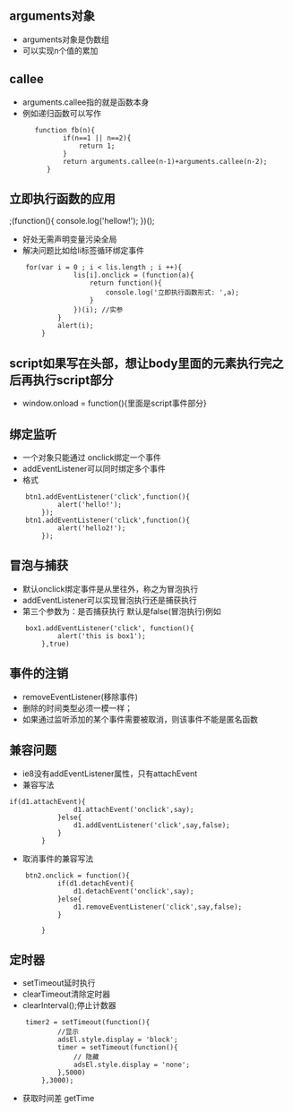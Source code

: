 ## arguments对象
- arguments对象是伪数组
- 可以实现n个值的累加
## callee
- arguments.callee指的就是函数本身
- 例如递归函数可以写作
  ```
     function fb(n){
			if(n==1 || n==2){
				return 1;
			}
			return arguments.callee(n-1)+arguments.callee(n-2);
		}
  ```
##  立即执行函数的应用
;(function(){
    console.log('hellow!');
})();
- 好处无需声明变量污染全局
- 解决问题比如给li标签循环绑定事件
```
	for(var i = 0 ; i < lis.length ; i ++){
				lis[i].onclick = (function(a){
					return function(){
						console.log('立即执行函数形式: ',a);
					}
				})(i); //实参
			}
			alert(i);
		}
```
## script如果写在头部，想让body里面的元素执行完之后再执行script部分
- window.onload = function(){里面是script事件部分}
## 绑定监听
- 一个对象只能通过 onclick绑定一个事件
- addEventListener可以同时绑定多个事件
- 格式
```
	btn1.addEventListener('click',function(){
			alert('hello!');
		});
	btn1.addEventListener('click',function(){
			alert('hello2!');
		});
```
## 冒泡与捕获
- 默认onclick绑定事件是从里往外，称之为冒泡执行
- addEventListener可以实现冒泡执行还是捕获执行
- 第三个参数为：是否捕获执行 默认是false(冒泡执行)例如
```
    box1.addEventListener('click', function(){
			alert('this is box1');
		},true)
```
## 事件的注销
- removeEventListener(移除事件)
- 删除的时间类型必须一模一样；
- 如果通过监听添加的某个事件需要被取消，则该事件不能是匿名函数
## 兼容问题
- ie8没有addEventListener属性，只有attachEvent
- 兼容写法
```
if(d1.attachEvent){
				d1.attachEvent('onclick',say);
			}else{
				d1.addEventListener('click',say,false);
			}
		}
```
- 取消事件的兼容写法
```
    btn2.onclick = function(){
			if(d1.detachEvent){
				d1.detachEvent('onclick',say); 
			}else{
				d1.removeEventListener('click',say,false);
			}
			
		}
```
## 定时器
- setTimeout延时执行
- clearTimeout清除定时器
- clearInterval();停止计数器
```
	timer2 = setTimeout(function(){
			//显示
			adsEl.style.display = 'block';
			timer = setTimeout(function(){
				// 隐藏
				adsEl.style.display = 'none';
			},5000)
		},3000);
```
- 获取时间差 getTime